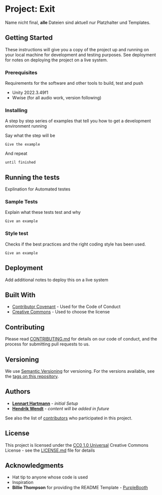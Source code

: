 # Project: Exit

Name nicht final, **alle** Dateien sind aktuell nur Platzhalter und Templates.

## Getting Started

These instructions will give you a copy of the project up and running on
your local machine for development and testing purposes. See deployment
for notes on deploying the project on a live system.

### Prerequisites

Requirements for the software and other tools to build, test and push 
- Unity 2022.3.49f1
- Wwise (for all audio work, version following)

### Installing

A step by step series of examples that tell you how to get a development
environment running

Say what the step will be

    Give the example

And repeat

    until finished


## Running the tests

Explination for Automated testes

### Sample Tests

Explain what these tests test and why

    Give an example

### Style test

Checks if the best practices and the right coding style has been used.

    Give an example

## Deployment

Add additional notes to deploy this on a live system

## Built With

  - [Contributor Covenant](https://www.contributor-covenant.org/) - Used
    for the Code of Conduct
  - [Creative Commons](https://creativecommons.org/) - Used to choose
    the license

## Contributing

Please read [CONTRIBUTING.md](CONTRIBUTING.md) for details on our code
of conduct, and the process for submitting pull requests to us.

## Versioning

We use [Semantic Versioning](http://semver.org/) for versioning. For the versions
available, see the [tags on this
repository](https://github.com/RobsizocktUni/Project-Exit).

## Authors

  - **[Lennart Hartmann](https://www.github.com/RobsizocktUni)** - *initial Setup* 
  - **[Hendrik Wendt](https://www.github.com/thisishenni)** - *content will be added in future*

See also the list of
[contributors](https://github.com/RobsizocktUni/Project-Exit/contributors)
who participated in this project.

## License

This project is licensed under the [CC0 1.0 Universal](LICENSE.md)
Creative Commons License - see the [LICENSE.md](LICENSE.md) file for
details

## Acknowledgments

  - Hat tip to anyone whose code is used
  - Inspiration
  - **Billie Thompson** for providing the README Template -
    [PurpleBooth](https://github.com/PurpleBooth)

